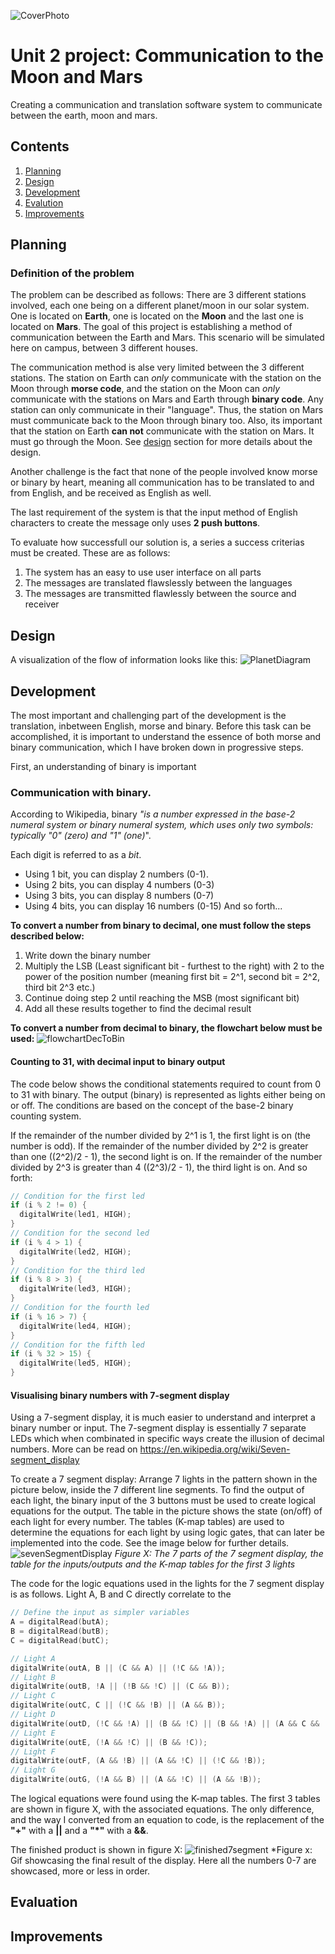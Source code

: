![CoverPhoto](mars.jpg)

Unit 2 project: Communication to the Moon and Mars
==================================================

Creating a communication and translation software system to communicate between the earth, moon and mars.


Contents
-----
  1. [Planning](#planning)
  1. [Design](#design)
  1. [Development](#development)
  1. [Evalution](#evaluation)
  1. [Improvements](#improvements)


Planning
----------
### Definition of the problem
The problem can be described as follows: 
There are 3 different stations involved, each one being on a different planet/moon in our solar system. One is located on **Earth**, one is located on the **Moon** and the last one is located on **Mars**. The goal of this project is establishing a method of communication between the Earth and Mars. This scenario will be simulated here on campus, between 3 different houses.

The communication method is alse very limited between the 3 different stations. The station on Earth can *only* communicate with the station on the Moon through **morse code**, and the station on the Moon can *only* communicate with the stations on Mars and Earth through **binary code**. Any station can only communicate in their "language". Thus, the station on Mars must communicate back to the Moon through binary too. Also, its important that the station on Earth **can not** communicate with the station on Mars. It must go through the Moon. See [design](#design) section for more details about the design.

Another challenge is the fact that none of the people involved know morse or binary by heart, meaning all communication has to be translated to and from English, and be received as English as well.

The last requirement of the system is that the input method of English characters to create the message only uses **2 push buttons**. 

To evaluate how successfull our solution is, a series a success criterias must be created. These are as follows:
1. The system has an easy to use user interface on all parts
1. The messages are translated flawslessly between the languages
1. The messages are transmitted flawlessly between the source and receiver


Design
----------

A visualization of the flow of information looks like this:
![PlanetDiagram](planetDiagram.png)








Development
----------

The most important and challenging part of the development is the translation, inbetween English, morse and binary. Before this task can be accomplished, it is important to understand the essence of both morse and binary communication, which I have broken down in progressive steps.

First, an understanding of binary is important

### Communication with binary.
According to Wikipedia, binary *"is a number expressed in the base-2 numeral system or binary numeral system, which uses only two symbols: typically "0" (zero) and "1" (one)*".

Each digit is referred to as a *bit*.
* Using 1 bit, you can display 2 numbers (0-1).
* Using 2 bits, you can display 4 numbers (0-3)
* Using 3 bits, you can display 8 numbers (0-7)
* Using 4 bits, you can display 16 numbers (0-15)
And so forth...

**To convert a number from binary to decimal, one must follow the steps described below:**
1. Write down the binary number
1. Multiply the LSB (Least significant bit - furthest to the right) with 2 to the power of the position number (meaning first bit = 2^1, second bit = 2^2, third bit 2^3 etc.)
1. Continue doing step 2 until reaching the MSB (most significant bit)
1. Add all these results together to find the decimal result


**To convert a number from decimal to binary, the flowchart below must be used:**
![flowchartDecToBin](decimalToBinaryFlowchart.jpg)


#### Counting to 31, with decimal input to binary output
The code below shows the conditional statements required to count from 0 to 31 with binary. The output (binary) is represented as lights either being on or off. The conditions are based on the concept of the base-2 binary counting system. 

If the remainder of the number divided by 2^1 is 1, the first light is on (the number is odd).
If the remainder of the number divided by 2^2 is greater than one ((2^2)/2 - 1), the second light is on.
If the remainder of the number divided by 2^3 is greater than 4 ((2^3)/2 - 1), the third light is on.
And so forth:

```.c
// Condition for the first led
if (i % 2 != 0) {
  digitalWrite(led1, HIGH);
}
// Condition for the second led
if (i % 4 > 1) {
  digitalWrite(led2, HIGH);
}
// Condition for the third led
if (i % 8 > 3) {
  digitalWrite(led3, HIGH);
}
// Condition for the fourth led
if (i % 16 > 7) {
  digitalWrite(led4, HIGH);
}
// Condition for the fifth led
if (i % 32 > 15) {
  digitalWrite(led5, HIGH);
}
```

#### Visualising binary numbers with 7-segment display
Using a 7-segment display, it is much easier to understand and interpret a binary number or input.
The 7-segment display is essentially 7 separate LEDs which when combinated in specific ways create the illusion of decimal numbers. More can be read on https://en.wikipedia.org/wiki/Seven-segment_display

To create a 7 segment display:
Arrange 7 lights in the pattern shown in the picture below, inside the 7 different line segments. To find the output of each light, the binary input of the 3 buttons must be used to create logical equations for the output. The table in the picture shows the state (on/off) of each light for every number. The tables (K-map tables) are used to determine the equations for each light by using logic gates, that can later be implemented into the code. See the image below for further details.
![sevenSegmentDisplay](sevenSegmentDisplay.jpg)
*Figure X: The 7 parts of the 7 segment display, the table for the inputs/outputs and the K-map tables for the first 3 lights*

The code for the logic equations used in the lights for the 7 segment display is as follows. Light A, B and C directly correlate to the 
```.c
// Define the input as simpler variables
A = digitalRead(butA);
B = digitalRead(butB);
C = digitalRead(butC);

// Light A
digitalWrite(outA, B || (C && A) || (!C && !A));
// Light B
digitalWrite(outB, !A || (!B && !C) || (C && B));
// Light C
digitalWrite(outC, C || (!C && !B) || (A && B));
// Light D
digitalWrite(outD, (!C && !A) || (B && !C) || (B && !A) || (A && C && !B));
// Light E
digitalWrite(outE, (!A && !C) || (B && !C));
// Light F
digitalWrite(outF, (A && !B) || (A && !C) || (!C && !B));
// Light G
digitalWrite(outG, (!A && B) || (A && !C) || (A && !B));
```

The logical equations were found using the K-map tables. The first 3 tables are shown in figure X, with the associated equations. The only difference, and the way I converted from an equation to code, is the replacement of the **"+"** with a **||** and a **"\*"** with a **&&**.

The finished product is shown in figure X:
![finished7segment](sevenSegmentFinished.gif)
*Figure x: Gif showcasing the final result of the display. Here all the numbers 0-7 are showcased, more or less in order.


Evaluation
----------





Improvements
----------



